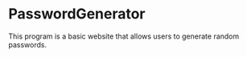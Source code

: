 # PasswordGenerator

This program is a basic website that allows users to generate random passwords.
